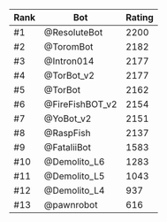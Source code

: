 Rank|Bot|Rating
---|---|---
#1|@ResoluteBot|2200
#2|@ToromBot|2182
#3|@Intron014|2177
#4|@TorBot_v2|2177
#5|@TorBot|2162
#6|@FireFishBOT_v2|2154
#7|@YoBot_v2|2151
#8|@RaspFish|2137
#9|@FataliiBot|1583
#10|@Demolito_L6|1283
#11|@Demolito_L5|1043
#12|@Demolito_L4|937
#13|@pawnrobot|616
